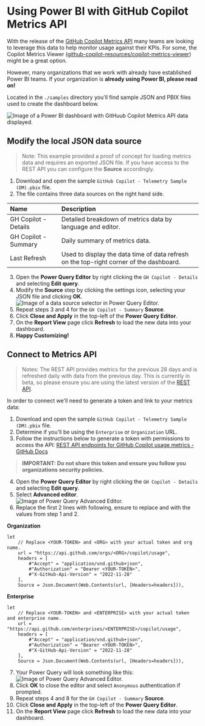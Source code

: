 # Using Power BI with GitHub Copilot Metrics API
With the release of the [GitHub Copilot Metrics API](https://github.blog/changelog/2024-04-23-github-copilot-metrics-api-now-available-in-public-beta/) many teams are looking to leverage this data to help monitor usage against their KPIs. For some, the Copilot Metrics Viewer ([github-copilot-resources/copilot-metrics-viewer](https://github.com/github-copilot-resources/copilot-metrics-viewer)) might be a great option. 

However, many organizations that we work with already have established Power BI teams. If your organization is **already using Power BI, please read on!**

Located in the  `./samples` directory you'll find sample JSON and PBIX files used to create the dashboard below.

![Image of a Power BI dashboard with GitHuub Copilot Metrics API data displayed.](https://github.com/jasonmoodie/pbi-4-ghcopilot/blob/main/assets/Sample_PBI.png)

## Modify the local JSON data source
> Note: This example provided a proof of concept for loading metrics data and requires an exported JSON file. If you have access to the REST API you can configure the **Source** accordingly.

1. Download and open the sample `GitHub Copilot - Telemetry Sample (DM).pbix` file.
2. The file contains three data sources on the right hand side.

| Name                  | Description                                            |
| :-------------------- | :----------------------------------------------------- |
| GH Copilot - Details  | Detailed breakdown of metrics data by language and editor. |
| GH Copilot - Summary  | Daily summary of metrics data.                       |
| Last Refresh          | Used to display the data time of data refresh on the top-right corner of the dashboard. |

3. Open the **Power Query Editor** by right clicking the `GH Copilot - Details` and selecting **Edit query**. 
4. Modify the **Source** step by clicking the settings icon, selecting your JSON file and clicking **OK**.  
   ![Image of a data source selector in Power Query Editor.](https://github.com/jasonmoodie/pbi-4-ghcopilot/blob/main/assets/Modify_JSON_source.png)
6. Repeat steps 3 and 4 for the `GH Copilot - Summary` **Source**.
7. Click **Close and Apply** in the top-left of the **Power Query Editor**.
8. On the **Report View** page click **Refresh** to load the new data into your dashboard.
9. **Happy Customizing!**

## Connect to Metrics API
> Notes: The REST API provides metrics for the previous 28 days and is refreshed daily with data from the previous day. This is currently in beta, so please ensure you are using the latest version of the [REST API](https://docs.github.com/en/rest/copilot/copilot-usage).

In order to connect we'll need to generate a token and link to your metrics data:
1. Download and open the sample `GitHub Copilot - Telemetry Sample (DM).pbix` file.
2. Determine if you'll be using the `Enterprise` or `Organization` URL.
3. Follow the instructions below to generate a token with permissions to access the API:
   [REST API endpoints for GitHub Copilot usage metrics - GitHub Docs](https://docs.github.com/en/rest/copilot/copilot-usage)
>**IMPORTANT: Do not share this token and ensure you follow you organizations security policies.**
4. Open the **Power Query Editor** by right clicking the `GH Copilot - Details` and selecting **Edit query**. 
5. Select **Advanced editor**.  
   ![Image of Power Query Advanced Editor.](https://github.com/jasonmoodie/pbi-4-ghcopilot/blob/main/assets/Advanced_editor.png)
6. Replace the first 2 lines with following, ensure to replace <YOUR-TOKEN> and <ORG> with the values from step 1 and 2.  
  
**Organization**
  ```powerquery
  let
      // Replace <YOUR-TOKEN> and <ORG> with your actual token and org name.
      url = "https://api.github.com/orgs/<ORG>/copilot/usage",
      headers = [
          #"Accept" = "application/vnd.github+json",
          #"Authorization" = "Bearer <YOUR-TOKEN>",
          #"X-GitHub-Api-Version" = "2022-11-28"
      ],
      Source = Json.Document(Web.Contents(url, [Headers=headers])),
  ```
**Enterprise**
  ```powerquery
  let
      // Replace <YOUR-TOKEN> and <ENTERPRISE> with your actual token and enterprise name.
      url = "https://api.github.com/enterprises/<ENTERPRISE>/copilot/usage",
      headers = [
          #"Accept" = "application/vnd.github+json",
          #"Authorization" = "Bearer <YOUR-TOKEN>",
          #"X-GitHub-Api-Version" = "2022-11-28"
      ],
      Source = Json.Document(Web.Contents(url, [Headers=headers])),
  ```
7. Your Power Query will look something like this:  
   ![Image of Power Query Advanced Editor.](https://github.com/jasonmoodie/pbi-4-ghcopilot/blob/main/assets/Advanced_editor_query.png)
8. Click **OK** to close the editor and select `Anonymous` authentication if prompted.
9. Repeat steps 4 and 8 for the `GH Copilot - Summary` **Source**.
10. Click **Close and Apply** in the top-left of the **Power Query Editor**.
11. On the **Report View** page click **Refresh** to load the new data into your dashboard.




